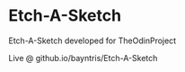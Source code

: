 # Etch-A-Sketch

Etch-A-Sketch developed for TheOdinProject

Live @ github.io/bayntris/Etch-A-Sketch